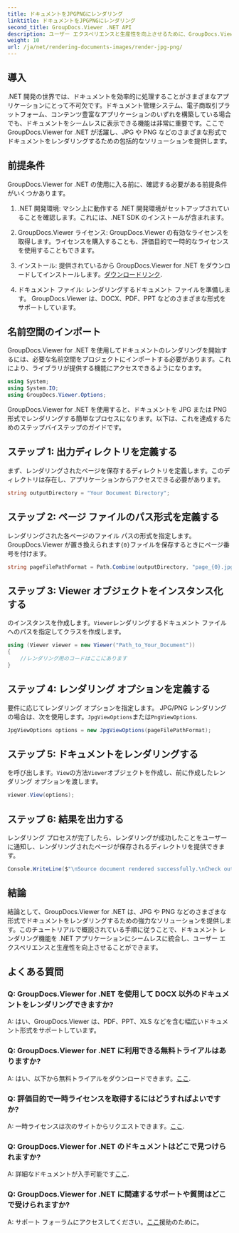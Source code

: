 ```yaml
---
title: ドキュメントをJPGPNGにレンダリング
linktitle: ドキュメントをJPGPNGにレンダリング
second_title: GroupDocs.Viewer .NET API
description: ユーザー エクスペリエンスと生産性を向上させるために、GroupDocs.Viewer を使用して .NET でドキュメントを JPG/PNG にシームレスにレンダリングする方法を説明します。
weight: 10
url: /ja/net/rendering-documents-images/render-jpg-png/
---
```

## 導入

.NET 開発の世界では、ドキュメントを効率的に処理することがさまざまなアプリケーションにとって不可欠です。ドキュメント管理システム、電子商取引プラットフォーム、コンテンツ豊富なアプリケーションのいずれを構築している場合でも、ドキュメントをシームレスに表示できる機能は非常に重要です。ここで GroupDocs.Viewer for .NET が活躍し、JPG や PNG などのさまざまな形式でドキュメントをレンダリングするための包括的なソリューションを提供します。

## 前提条件

GroupDocs.Viewer for .NET の使用に入る前に、確認する必要がある前提条件がいくつかあります。

1. .NET 開発環境: マシン上に動作する .NET 開発環境がセットアップされていることを確認します。これには、.NET SDK のインストールが含まれます。

2. GroupDocs.Viewer ライセンス: GroupDocs.Viewer の有効なライセンスを取得します。ライセンスを購入することも、評価目的で一時的なライセンスを使用することもできます。

3. インストール: 提供されているから GroupDocs.Viewer for .NET をダウンロードしてインストールします。[ダウンロードリンク](https://releases.groupdocs.com/viewer/net/).

4. ドキュメント ファイル: レンダリングするドキュメント ファイルを準備します。 GroupDocs.Viewer は、DOCX、PDF、PPT などのさまざまな形式をサポートしています。

## 名前空間のインポート

GroupDocs.Viewer for .NET を使用してドキュメントのレンダリングを開始するには、必要な名前空間をプロジェクトにインポートする必要があります。これにより、ライブラリが提供する機能にアクセスできるようになります。

```csharp
using System;
using System.IO;
using GroupDocs.Viewer.Options;
```

GroupDocs.Viewer for .NET を使用すると、ドキュメントを JPG または PNG 形式でレンダリングする簡単なプロセスになります。以下は、これを達成するためのステップバイステップのガイドです。

## ステップ 1: 出力ディレクトリを定義する

まず、レンダリングされたページを保存するディレクトリを定義します。このディレクトリは存在し、アプリケーションからアクセスできる必要があります。

```csharp
string outputDirectory = "Your Document Directory";
```

## ステップ 2: ページ ファイルのパス形式を定義する

レンダリングされた各ページのファイル パスの形式を指定します。 GroupDocs.Viewer が置き換えられます`{0}`ファイルを保存するときにページ番号を付けます。

```csharp
string pageFilePathFormat = Path.Combine(outputDirectory, "page_{0}.jpg");
```

## ステップ 3: Viewer オブジェクトをインスタンス化する

のインスタンスを作成します。`Viewer`レンダリングするドキュメント ファイルへのパスを指定してクラスを作成します。

```csharp
using (Viewer viewer = new Viewer("Path_to_Your_Document"))
{
    //レンダリング用のコードはここにあります
}
```

## ステップ 4: レンダリング オプションを定義する

要件に応じてレンダリング オプションを指定します。 JPG/PNG レンダリングの場合は、次を使用します。`JpgViewOptions`または`PngViewOptions`.

```csharp
JpgViewOptions options = new JpgViewOptions(pageFilePathFormat);
```

## ステップ 5: ドキュメントをレンダリングする

を呼び出します。`View`の方法`Viewer`オブジェクトを作成し、前に作成したレンダリング オプションを渡します。

```csharp
viewer.View(options);
```

## ステップ 6: 結果を出力する

レンダリング プロセスが完了したら、レンダリングが成功したことをユーザーに通知し、レンダリングされたページが保存されるディレクトリを提供できます。

```csharp
Console.WriteLine($"\nSource document rendered successfully.\nCheck output in {outputDirectory}.");
```

## 結論

結論として、GroupDocs.Viewer for .NET は、JPG や PNG などのさまざまな形式でドキュメントをレンダリングするための強力なソリューションを提供します。このチュートリアルで概説されている手順に従うことで、ドキュメント レンダリング機能を .NET アプリケーションにシームレスに統合し、ユーザー エクスペリエンスと生産性を向上させることができます。

## よくある質問

### Q: GroupDocs.Viewer for .NET を使用して DOCX 以外のドキュメントをレンダリングできますか?

A: はい、GroupDocs.Viewer は、PDF、PPT、XLS などを含む幅広いドキュメント形式をサポートしています。

### Q: GroupDocs.Viewer for .NET に利用できる無料トライアルはありますか?

 A: はい、以下から無料トライアルをダウンロードできます。[ここ](https://releases.groupdocs.com/).

### Q: 評価目的で一時ライセンスを取得するにはどうすればよいですか?

A: 一時ライセンスは次のサイトからリクエストできます。[ここ](https://purchase.groupdocs.com/temporary-license/).

### Q: GroupDocs.Viewer for .NET のドキュメントはどこで見つけられますか?

 A: 詳細なドキュメントが入手可能です[ここ](https://tutorials.groupdocs.com/viewer/net/).

### Q: GroupDocs.Viewer for .NET に関連するサポートや質問はどこで受けられますか?

 A: サポート フォーラムにアクセスしてください。[ここ](https://forum.groupdocs.com/c/viewer/9)援助のために。